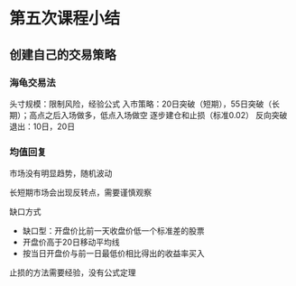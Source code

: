 # 第五次课程小结

## 创建自己的交易策略

### 海龟交易法

头寸规模：限制风险，经验公式
入市策略：20日突破（短期），55日突破（长期）；高点之后入场做多，低点入场做空
逐步建仓和止损（标准0.02）
反向突破退出：10日，20日

### 均值回复

市场没有明显趋势，随机波动

长短期市场会出现反转点，需要谨慎观察

缺口方式
 - 缺口型：开盘价比前一天收盘价低一个标准差的股票
 - 开盘价高于20日移动平均线
 - 按当日开盘价与前一日最低价相比得出的收益率买入

止损的方法需要经验，没有公式定理

